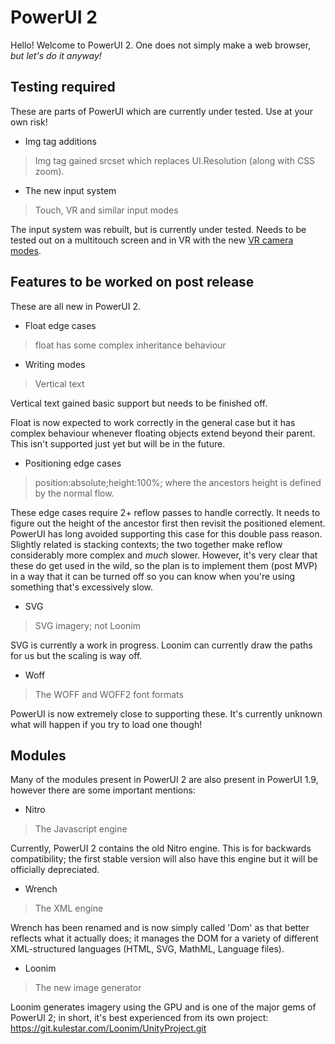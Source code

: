 # PowerUI 2

Hello! Welcome to PowerUI 2. One does not simply make a web browser, *but let's do it anyway!*

## Testing required

These are parts of PowerUI which are currently under tested. Use at your own risk!

* Img tag additions

> Img tag gained srcset which replaces UI.Resolution (along with CSS zoom).

* The new input system

> Touch, VR and similar input modes

The input system was rebuilt, but is currently under tested. Needs to be tested out on a multitouch screen and in VR with the new [VR camera modes](http://powerui.kulestar.com/wiki/index.php?title=Virtual_Reality_Cameras).

## Features to be worked on post release

These are all new in PowerUI 2.

* Float edge cases

> float has some complex inheritance behaviour

* Writing modes

> Vertical text

Vertical text gained basic support but needs to be finished off.

Float is now expected to work correctly in the general case but it has complex behaviour whenever floating objects extend beyond their parent. This isn't supported just yet but will be in the future.

* Positioning edge cases

> position:absolute;height:100%; where the ancestors height is defined by the normal flow.

These edge cases require 2+ reflow passes to handle correctly. It needs to figure out the height of the ancestor first then revisit the positioned element. PowerUI has long avoided supporting this case for this double pass reason. Slightly related is stacking contexts; the two together make reflow considerably more complex and *much* slower. However, it's very clear that these do get used in the wild, so the plan is to implement them (post MVP) in a way that it can be turned off so you can know when you're using something that's excessively slow.

* SVG

> SVG imagery; not Loonim

SVG is currently a work in progress. Loonim can currently draw the paths for us but the scaling is way off.

* Woff

> The WOFF and WOFF2 font formats

PowerUI is now extremely close to supporting these. It's currently unknown what will happen if you try to load one though!

## Modules

Many of the modules present in PowerUI 2 are also present in PowerUI 1.9, however there are some important mentions:

* Nitro

> The Javascript engine

Currently, PowerUI 2 contains the old Nitro engine. This is for backwards compatibility; the first stable version will also have this engine but it will be officially depreciated.

* Wrench

> The XML engine

Wrench has been renamed and is now simply called 'Dom' as that better reflects what it actually does; it manages the DOM for a variety of different XML-structured languages (HTML, SVG, MathML, Language files).

* Loonim

> The new image generator

Loonim generates imagery using the GPU and is one of the major gems of PowerUI 2; in short, it's best experienced from its own project: https://git.kulestar.com/Loonim/UnityProject.git 
